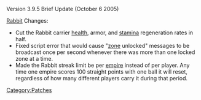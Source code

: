 Version 3.9.5 Brief Update (October 6 2005)

[Rabbit](../terminology/Rabbit.md) Changes:

- Cut the Rabbit carrier [health](../terminology/Health.md), armor, and
  [stamina](../terminology/Stamina.md) regeneration rates in half.
- Fixed script error that would cause "[zone](../terminology/Zone.md)
  unlocked" messages to be broadcast once per second whenever there
  was more than one locked zone at a time.
- Made the Rabbit streak limit be per [empire](../terminology/Empire.md)
  instead of per player. Any time one empire scores 100 straight
  points with one ball it will reset, regardless of how many different
  players carry it during that period.

[Category:Patches](../Category:Patches.md)
